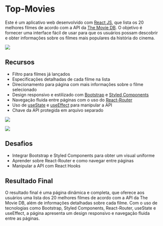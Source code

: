 # Top-Movies

Este é um aplicativo web desenvolvido com [React JS](https://reactjs.org/), que lista os 20 melhores filmes de acordo com a API da [The Movie DB](https://www.themoviedb.org/). O objetivo é fornecer uma interface fácil de usar para que os usuários possam descobrir e obter informações sobre os filmes mais populares da história do cinema.

<a href="https://www.linkpicture.com/view.php?img=LPic63e3a28ad2f3c1760441567"><img src="https://www.linkpicture.com/q/image-5-2.png" type="image"></a>

## Recursos
- Filtro para filmes já lançados
- Especificações detalhadas de cada filme na lista
- Direcionamento para página com mais informações sobre o filme selecionado
- Design responsivo e estilizado com [Bootstrap](https://getbootstrap.com/) e [Styled Components](https://styled-components.com/)
- Navegação fluida entre páginas com o uso do [React-Router](https://reacttraining.com/react-router/web/guides/quick-start)
- Uso de [useState](https://reactjs.org/docs/hooks-state.html) e [useEffect](https://reactjs.org/docs/hooks-effect.html) para manipular a API
- Chave da API protegida em arquivo separado

<a href="https://www.linkpicture.com/view.php?img=LPic63e3a1c2df2501443027082"><img src="https://www.linkpicture.com/q/image-6-2.png" type="image"></a>

<a href="https://www.linkpicture.com/view.php?img=LPic63e3a2e7ad9c9949566996"><img src="https://www.linkpicture.com/q/image-15-2.png" type="image"></a>

## Desafios
- Integrar Bootstrap e Styled Components para obter um visual uniforme
- Aprender sobre React-Router e como navegar entre páginas
- Manipular a API com React Hooks

## Resultado Final

O resultado final é uma página dinâmica e completa, que oferece aos usuários uma lista dos 20 melhores filmes de acordo com a API da The Movie DB, além de informações detalhadas sobre cada filme. Com o uso de tecnologias como Bootstrap, Styled Components, React-Router, useState e useEffect, a página apresenta um design responsivo e navegação fluida entre as páginas.
